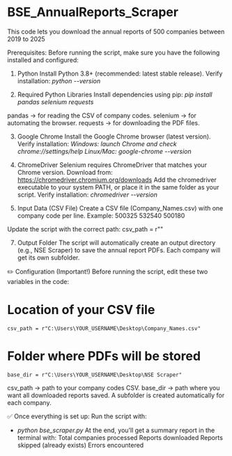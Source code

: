 # BSE_AnnualReports_Scraper
This code lets you download the annual reports of 500 companies between 2019 to 2025

Prerequisites:
Before running the script, make sure you have the following installed and configured:

1. Python
Install Python 3.8+ (recommended: latest stable release).
Verify installation:
  _python --version_

2. Required Python Libraries
Install dependencies using pip:
  _pip install pandas selenium requests_

pandas → for reading the CSV of company codes.
selenium → for automating the browser.
requests → for downloading the PDF files.

3. Google Chrome
Install the Google Chrome browser (latest version).
Verify installation:
  _Windows: launch Chrome and check chrome://settings/help_
  _Linux/Mac: google-chrome --version_

4. ChromeDriver
Selenium requires ChromeDriver that matches your Chrome version.
Download from: https://chromedriver.chromium.org/downloads
Add the chromedriver executable to your system PATH, or place it in the same folder as your script.
Verify installation:
  _chromedriver --version_

5. Input Data (CSV File)
Create a CSV file (Company_Names.csv) with one company code per line.
Example:
500325
532540
500180
   
Update the script with the correct path:
csv_path = r"<Give your CSV file with company codes>"

7. Output Folder
The script will automatically create an output directory (e.g., NSE Scraper) to save the annual report PDFs.
Each company will get its own subfolder.

✏️ Configuration (Important!)
Before running the script, edit these two variables in the code:
  # Location of your CSV file
    csv_path = r"C:\Users\YOUR_USERNAME\Desktop\Company_Names.csv"
  # Folder where PDFs will be stored
    base_dir = r"C:\Users\YOUR_USERNAME\Desktop\NSE Scraper"

csv_path → path to your company codes CSV.
base_dir → path where you want all downloaded reports saved.
A subfolder is created automatically for each company.

✅ Once everything is set up:
Run the script with:
 - _python bse_scraper.py_
At the end, you’ll get a summary report in the terminal with:
Total companies processed
Reports downloaded
Reports skipped (already exists)
Errors encountered


